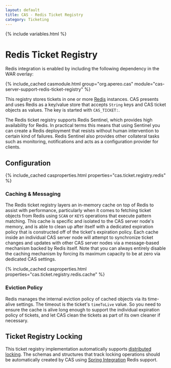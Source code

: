 ```yaml
---
layout: default
title: CAS - Redis Ticket Registry
category: Ticketing
---
```


{% include variables.html %}

# Redis Ticket Registry

Redis integration is enabled by including the following dependency in the WAR overlay:

{% include_cached casmodule.html group="org.apereo.cas" module="cas-server-support-redis-ticket-registry" %}

This registry stores tickets in one or more [Redis](http://redis.io/) instances. CAS presents and uses Redis as a
key/value store that accepts `String` keys and CAS ticket objects as values. The key is started with `CAS_TICKET:`.

The Redis ticket registry supports Redis Sentinel, which provides high availability for Redis. In 
practical terms this means that using Sentinel you can create a Redis deployment that resists 
without human intervention to certain kind of failures. Redis Sentinel also provides other 
collateral tasks such as monitoring, notifications and acts as a configuration provider for clients.

## Configuration

{% include_cached casproperties.html properties="cas.ticket.registry.redis" %}

### Caching & Messaging

The Redis ticket registry layers an in-memory cache on top of Redis to assist with performance, particularly
when it comes to fetching ticket objects from Redis using `SCAN` or `KEYS` operations that execute pattern matching.
This cache is specific and isolated to the CAS server node's memory, and is able to clean up after itself with a dedicated
expiration policy that is constructed off of the ticket's expiration policy. Each cache inside an individual CAS server node
will attempt to synchronize ticket changes and updates with other CAS server nodes via a message-based mechanism backed by 
Redis itself. Note that you can always entirely disable the caching mechanism by forcing its maximum capacity to be at zero
via dedicated CAS settings.

{% include_cached casproperties.html properties="cas.ticket.registry.redis.cache" %}

### Eviction Policy

Redis manages the internal eviction policy of cached objects via its time-alive settings.
The timeout is the ticket's `timeToLive` value. So you need to ensure the cache is alive long enough to support the
individual expiration policy of tickets, and let CAS clean the tickets as part of its own cleaner if necessary.

## Ticket Registry Locking

This ticket registry implementation automatically supports [distributed locking](../ticketing/Ticket-Registry-Locking.html).
The schemas and structures that track locking operations should be automatically created by CAS using
[Spring Integration](https://spring.io/projects/spring-integration) Redis support.
